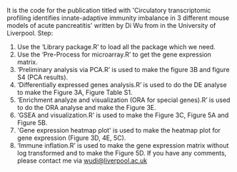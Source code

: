 It is the code for the publication titled with 'Circulatory transcriptomic profiling identifies innate-adaptive immunity imbalance in 3 different mouse models of acute pancreatitis' written by Di Wu from in the University of Liverpool. 
Step:
1.	Use the ‘Library package.R’ to load all the package which we need.
2.	Use the ‘Pre-Process for microarray.R’ to get the gene expression matrix.
3.	‘Preliminary analysis via PCA.R’ is used to make the figure 3B and figure S4 (PCA results).
4.	‘Differentially expressed genes analysis.R’ is used to do the DE analyse to make the Figure 3A, Figure Table S1.
5.	‘Enrichment analyze and visualization (ORA for special genes).R’ is used to do the ORA analyse and make the Figure 3E.
6.	‘GSEA and visualization.R’ is used to make the Figure 3C, Figure 5A and Figure 5B.
7.	'Gene expression heatmap plot' is used to make the heatmap plot for gene expression (Figure 3D, 4E, 5C).
8.	‘Immune inflation.R’ is used to make the gene expression matrix without log transformed and to make the Figure 5D.
If you have any comments, please contact me via wudi@liverpool.ac.uk

<!---
Pancreatologist/Pancreatologist is a ✨ special ✨ repository because its `README.md` (this file) appears on your GitHub profile.
You can click the Preview link to take a look at your changes.
--->
